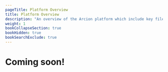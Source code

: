 ```yaml
---
pageTitle: Platform Overview
title: Platform Overview
description: "An overview of the Arcion platform which include key files, configurations, as well as architecture references"
weight: 1
bookCollapseSection: true
bookHidden: true
bookSearchExclude: true
---
```


# Coming soon!
